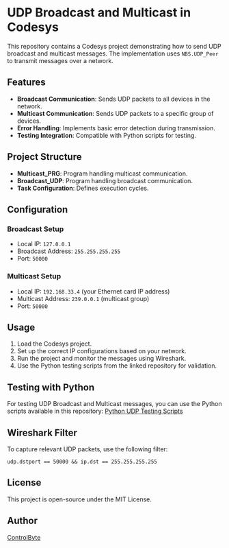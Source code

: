 # UDP Broadcast and Multicast in Codesys

This repository contains a Codesys project demonstrating how to send UDP broadcast and multicast messages. The implementation uses `NBS.UDP_Peer` to transmit messages over a network.

## Features

- **Broadcast Communication**: Sends UDP packets to all devices in the network.
- **Multicast Communication**: Sends UDP packets to a specific group of devices.
- **Error Handling**: Implements basic error detection during transmission.
- **Testing Integration**: Compatible with Python scripts for testing.

## Project Structure

- **Multicast\_PRG**: Program handling multicast communication.
- **Broadcast\_UDP**: Program handling broadcast communication.
- **Task Configuration**: Defines execution cycles.

## Configuration

### Broadcast Setup

- Local IP: `127.0.0.1`
- Broadcast Address: `255.255.255.255`
- Port: `50000`

### Multicast Setup

- Local IP: `192.168.33.4` (your Ethernet card IP address)
- Multicast Address: `239.0.0.1` (multicast group)
- Port: `50000`

## Usage

1. Load the Codesys project.
2. Set up the correct IP configurations based on your network.
3. Run the project and monitor the messages using Wireshark.
4. Use the Python testing scripts from the linked repository for validation.

## Testing with Python

For testing UDP Broadcast and Multicast messages, you can use the Python scripts available in this repository:
[Python UDP Testing Scripts](https://github.com/controlbytePL/Broadcast-multicast-python-testing-with-Codesys)

## Wireshark Filter

To capture relevant UDP packets, use the following filter:

```plaintext
udp.dstport == 50000 && ip.dst == 255.255.255.255
```

## License

This project is open-source under the MIT License.

## Author

[ControlByte](https://github.com/controlbytePL)

